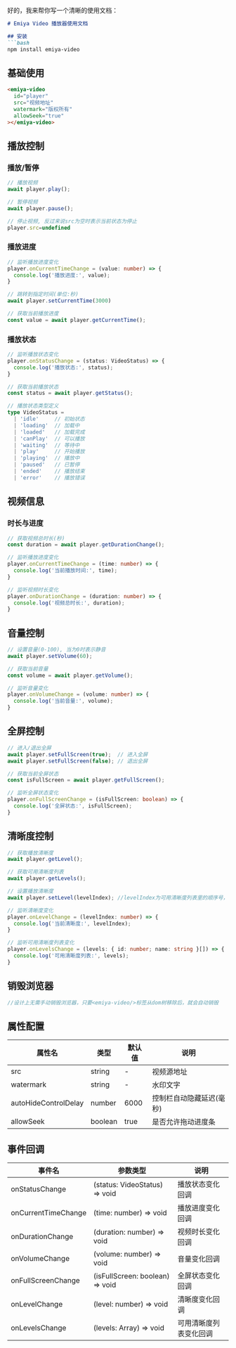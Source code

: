 好的，我来帮你写一个清晰的使用文档：

```markdown:docs/usage.md
# Emiya Video 播放器使用文档

## 安装
```bash
npm install emiya-video
```

## 基础使用
```html
<emiya-video 
  id="player"
  src="视频地址"
  watermark="版权所有"
  allowSeek="true"
></emiya-video>
```

## 播放控制
### 播放/暂停
```typescript
// 播放视频
await player.play();

// 暂停视频
await player.pause();

// 停止视频, 反过来说src为空时表示当前状态为停止
player.src=undefined
```

### 播放进度
```typescript
// 监听播放进度变化
player.onCurrentTimeChange = (value: number) => {
  console.log('播放进度:', value);
}

// 跳转到指定时间(单位:秒)
await player.setCurrentTime(3000)

// 获取当前播放进度
const value = await player.getCurrentTime();
```

### 播放状态
```typescript
// 监听播放状态变化
player.onStatusChange = (status: VideoStatus) => {
  console.log('播放状态:', status);
}

// 获取当前播放状态
const status = await player.getStatus();

// 播放状态类型定义
type VideoStatus = 
  | 'idle'     // 初始状态
  | 'loading'  // 加载中
  | 'loaded'   // 加载完成
  | 'canPlay'  // 可以播放
  | 'waiting'  // 等待中
  | 'play'     // 开始播放
  | 'playing'  // 播放中
  | 'paused'   // 已暂停
  | 'ended'    // 播放结束
  | 'error'    // 播放错误
```

## 视频信息
### 时长与进度
```typescript
// 获取视频总时长(秒)
const duration = await player.getDurationChange();

// 监听播放进度变化
player.onCurrentTimeChange = (time: number) => {
  console.log('当前播放时间:', time);
}

// 监听视频时长变化
player.onDurationChange = (duration: number) => {
  console.log('视频总时长:', duration);
}
```

## 音量控制
```typescript
// 设置音量(0-100), 当为0时表示静音
await player.setVolume(60);

// 获取当前音量
const volume = await player.getVolume();

// 监听音量变化
player.onVolumeChange = (volume: number) => {
  console.log('当前音量:', volume);
}
```

## 全屏控制
```typescript
// 进入/退出全屏
await player.setFullScreen(true);  // 进入全屏
await player.setFullScreen(false); // 退出全屏

// 获取当前全屏状态
const isFullScreen = await player.getFullScreen();

// 监听全屏状态变化
player.onFullScreenChange = (isFullScreen: boolean) => {
  console.log('全屏状态:', isFullScreen);
}
```

## 清晰度控制
```typescript
// 获取播放清晰度
await player.getLevel();

// 获取可用清晰度列表
await player.getLevels();

// 设置播放清晰度
await player.setLevel(levelIndex); //levelIndex为可用清晰度列表里的顺序号，例如0表示列表里第一个清晰度，而-1表示使用自动模式

// 监听清晰度变化
player.onLevelChange = (levelIndex: number) => {
  console.log('当前清晰度:', levelIndex);
}

// 监听可用清晰度列表变化
player.onLevelsChange = (levels: { id: number; name: string }[]) => {
  console.log('可用清晰度列表:', levels);
}
```

## 销毁浏览器
```typescript
//设计上无需手动销毁浏览器，只要<emiya-video/>标签从dom树移除后，就会自动销毁
```

## 属性配置
| 属性名 | 类型 | 默认值 | 说明 |
|--------|------|--------|------|
| src | string | - | 视频源地址 |
| watermark | string | - | 水印文字 |
| autoHideControlDelay | number | 6000 | 控制栏自动隐藏延迟(毫秒) |
| allowSeek | boolean | true | 是否允许拖动进度条 |

## 事件回调
| 事件名 | 参数类型 | 说明 |
|--------|----------|------|
| onStatusChange | (status: VideoStatus) => void | 播放状态变化回调 |
| onCurrentTimeChange | (time: number) => void | 播放进度变化回调 |
| onDurationChange | (duration: number) => void | 视频时长变化回调 |
| onVolumeChange | (volume: number) => void | 音量变化回调 |
| onFullScreenChange | (isFullScreen: boolean) => void | 全屏状态变化回调 |
| onLevelChange | (level: number) => void | 清晰度变化回调 |
| onLevelsChange | (levels: Array) => void | 可用清晰度列表变化回调 |
```
